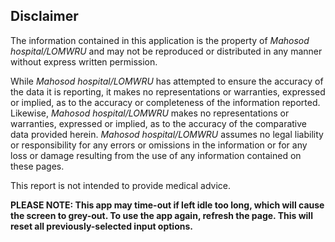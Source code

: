 ## Disclaimer

The information contained in this application is the property of *Mahosod hospital/LOMWRU* and may not be reproduced or distributed in any manner without express written permission.

While *Mahosod hospital/LOMWRU* has attempted to ensure the accuracy of the data it is reporting, it makes no representations or warranties, expressed or implied, as to the accuracy or completeness of the information reported. Likewise, *Mahosod hospital/LOMWRU* makes no representations or warranties, expressed or implied, as to the accuracy of the comparative data provided herein. *Mahosod hospital/LOMWRU* assumes no legal liability or responsibility for any errors or omissions in the information or for any loss or damage resulting from the use of any information contained on these pages.

This report is not intended to provide medical advice.

**PLEASE NOTE: This app may time-out if left idle too long, which will cause the screen to grey-out. To use the app again, refresh the page. This will reset all previously-selected input options.**
